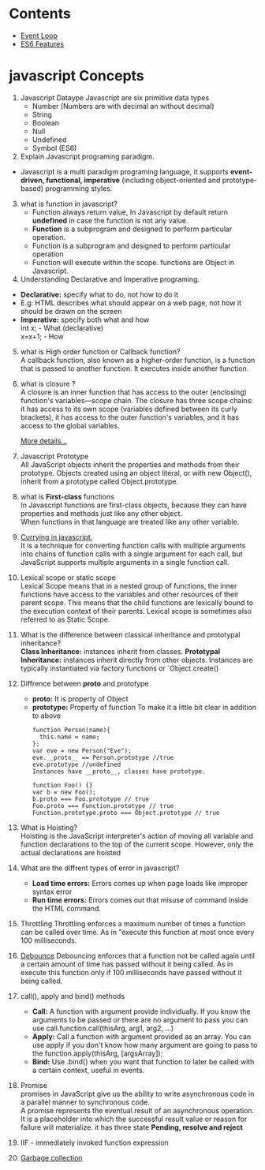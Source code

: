 # Contents
  - [Event Loop](/eventloop.md)
  - [ES6 Features](/es6.md)

# javascript Concepts
1. Javascript Dataype
   Javascript are six primitive data types
    - Number (Numbers are with decimal an without decimal)
    - String
    - Boolean
    - Null
    - Undefined
    - Symbol (ES6)
2. Explain Javascript programing paradigm.
  - Javascript is a multi paradigm programing language, it supports  **event-driven, functional, imperative**
   (including object-oriented and prototype-based) programming styles.
3. what is function in javascript?
   - Function always return value, In Javascript by default return **undefined** in case the function is not any value.
   - **Function** is a subprogram and designed to perform particular operation.
   - Function is a subprogram and designed to perform particular operation
   - Function will execute within the scope.
   functions are Object in Javascript.
4.  Understanding Declarative and Imperative programing.
  - **Declarative:** specify what to do, not how to do it
  -  E.g: HTML describes what should appear on a web page, not how it should be drawn on the screen
  - **Imperative:** specify both what and how\
	    int x; - What (declarative)\
	    x=x+1; - How
5. what is High order function or Callback function?\
   A callback function, also known as a higher-order function, is a function that is passed to another function. It executes inside another function.
6. what is closure ?\
   A closure is an inner function that has access to the outer (enclosing) function's variables—scope chain. The closure has three scope chains: it has access to its own scope (variables defined between its curly brackets), it has access to the outer function's variables, and it has access to the global variables.

   [More details...](https://developer.mozilla.org/en-US/docs/Web/JavaScript/Closures)
7. Javascript Prototype \
   All JavaScript objects inherit the properties and methods from their prototype. Objects created using an object literal, or with new Object(), inherit from a prototype called Object.prototype.
8. what is **First-class** functions\
   In Javascript functions are first-class objects, because they can have properties and methods just like any other object.\
   When functions in that language are treated like any other variable.
9. [Currying in javascript.](labs/curry-ex01.js)\
   It is a technique for converting function calls with multiple arguments into chains of function calls with a single argument for each call, but JavaScript supports multiple arguments in a single function call.
   
10. Lexical scope or static scope\
    Lexical Scope means that in a nested group of functions, the inner functions have access to the variables and other resources of their parent scope. This means that the child functions are lexically bound to the execution context of their parents. Lexical scope is sometimes also referred to as Static Scope.
 11. What is the difference between classical inheritance and prototypal inheritance?\
     **Class Inheritance:** instances inherit from classes.
     **Prototypal Inheritance:** instances inherit directly from other objects. Instances are typically instantiated via factory functions or `Object.create()
12. Diffrence between __proto__ and  prototype
    - **__proto__:** It is property of Object
    - **prototype:** Property of function
      To make it a little bit clear in addition to above
      ```To make it a little bit clear in addition to above great answers:
      function Person(name){
        this.name = name;
      }; 
      var eve = new Person("Eve");
      eve.__proto__ == Person.prototype //true
      eve.prototype //undefined
      Instances have __proto__, classes have prototype.

      function Foo() {}
      var b = new Foo();
      b.proto === Foo.prototype // true
      Foo.proto === Function.prototype // true
      Function.prototype.proto === Object.prototype // true
      ```
13. What is Hoisting?\
    Hoisting is the JavaScript interpreter's action of moving all variable and function declarations to the top of the current scope. However, only the actual declarations are hoisted
14. What are the diffrent types of error in javascript?
    - **Load time errors:** Errors comes up when page loads like improper syntax error
    - **Run time errors:** Errors comes out that misuse of command inside the HTML command.
15. Throttling
    Throttling enforces a maximum number of times a function can be called over time. As in "execute this function at most once every 100 milliseconds.
16. [Debounce](labs/debounce.js)
    Debouncing enforces that a function not be called again until a certain amount of time has passed without it being called. As in execute this function only if 100 milliseconds have passed without it being called.
17. call(), apply and bind() methods
    - **Call:** A function with argument provide individually. If you know the arguments to be passed or there are no argument to pass you can use call.function.call(thisArg, arg1, arg2, ...)
    - **Apply:** Call a function with argument provided as an array. You can use apply if you don't know how many argument are going to pass to the function.apply(thisArg, [argsArray]);
    - **Bind:** Use .bind() when you want that function to later be called with a certain context, useful in events.
18. Promise\
    promises in JavaScript give us the ability to write asynchronous code in a parallel manner to synchronous code.\
    A promise represents the eventual result of an asynchronous operation. It is a placeholder into which the successful result value or reason for failure will materialize. it has three state **Pending, resolve  and reject**
19. IIF - immediately invoked function expression
 
20. [Garbage collection](https://javascript.info/garbage-collection)